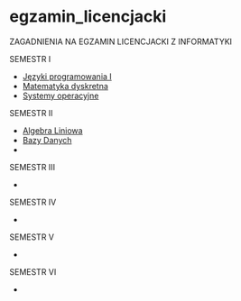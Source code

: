# egzamin_licencjacki
ZAGADNIENIA NA EGZAMIN LICENCJACKI Z INFORMATYKI

SEMESTR I
* [Języki programowania I](https://github.com/johnnyrock92/egzamin_licencjacki/blob/master/J%C4%99zyki%20Programowania%20I)
* [Matematyka dyskretna](https://github.com/johnnyrock92/egzamin_licencjacki/blob/master/Matematyka%20Dyskretna)
* [Systemy operacyjne](https://github.com/johnnyrock92/egzamin_licencjacki/blob/master/Systemy%20Operacyjne)

SEMESTR II
* [Algebra Liniowa](https://github.com/johnnyrock92/egzamin_licencjacki/blob/master/Algebra%20Liniowa)
* [Bazy Danych](https://github.com/johnnyrock92/egzamin_licencjacki/blob/master/Bazy%20Danych)
* []()

SEMESTR III
* []()

SEMESTR IV
* []()

SEMESTR V
* []()

SEMESTR VI
* []()
